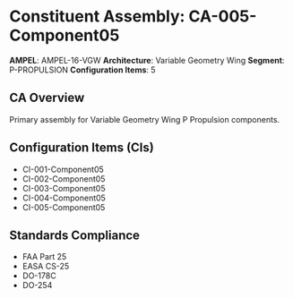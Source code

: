 # Constituent Assembly: CA-005-Component05

**AMPEL**: AMPEL-16-VGW
**Architecture**: Variable Geometry Wing
**Segment**: P-PROPULSION
**Configuration Items**: 5

## CA Overview
Primary assembly for Variable Geometry Wing P Propulsion components.

## Configuration Items (CIs)
- CI-001-Component05
- CI-002-Component05
- CI-003-Component05
- CI-004-Component05
- CI-005-Component05

## Standards Compliance
- FAA Part 25
- EASA CS-25
- DO-178C
- DO-254
